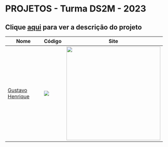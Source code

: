 # PROJETOS - Turma DS2M - 2023

## Clique [aqui](https://github.com/fernandoleonid/one-page-2022) para ver a descrição do projeto

| Nome          | Código                        | Site                              |
| --------------| ------------------------------|-----------------------------------|
| [Gustavo Henrique](https://github.com/GustavoHenriqueProjects)   | [![](https://skillicons.dev/icons?i=js)](./gustavo_henrique_da_silva/) | [<img src="./gustavo_henrique_da_silva/imagens_aplicativo/SCREENSHOT.PNG" width="300">]((https://Staniukaitis.github.io/whatsApp-senai-1-2023/ds2m/paula_blesa_staniukaitis/))|